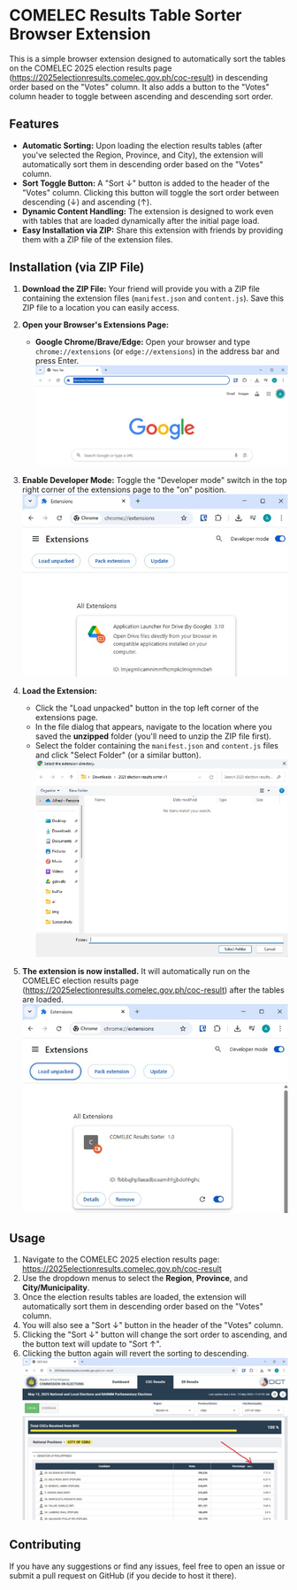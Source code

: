 # COMELEC Results Table Sorter Browser Extension

This is a simple browser extension designed to automatically sort the tables on the COMELEC 2025 election results page (https://2025electionresults.comelec.gov.ph/coc-result) in descending order based on the "Votes" column. It also adds a button to the "Votes" column header to toggle between ascending and descending sort order.

## Features

* **Automatic Sorting:** Upon loading the election results tables (after you've selected the Region, Province, and City), the extension will automatically sort them in descending order based on the "Votes" column.
* **Sort Toggle Button:** A "Sort ↓" button is added to the header of the "Votes" column. Clicking this button will toggle the sort order between descending (↓) and ascending (↑).
* **Dynamic Content Handling:** The extension is designed to work even with tables that are loaded dynamically after the initial page load.
* **Easy Installation via ZIP:** Share this extension with friends by providing them with a ZIP file of the extension files.

## Installation (via ZIP File)

1.  **Download the ZIP File:** Your friend will provide you with a ZIP file containing the extension files (`manifest.json` and `content.js`). Save this ZIP file to a location you can easily access.

2.  **Open your Browser's Extensions Page:**
    * **Google Chrome/Brave/Edge:** Open your browser and type `chrome://extensions` (or `edge://extensions`) in the address bar and press Enter.
![Open your Browser's Extensions Page](img/browserextensions1.jpg)

3.  **Enable Developer Mode:** Toggle the "Developer mode" switch in the top right corner of the extensions page to the "on" position.
![Enable Developer Mode](img/enabledevelopermode.jpg)

4.  **Load the Extension:**
    * Click the "Load unpacked" button in the top left corner of the extensions page.
    * In the file dialog that appears, navigate to the location where you saved the **unzipped** folder (you'll need to unzip the ZIP file first).
    * Select the folder containing the `manifest.json` and `content.js` files and click "Select Folder" (or a similar button).
![Load the Extension](img/selectfolder.jpg)

5.  **The extension is now installed.** It will automatically run on the COMELEC election results page (https://2025electionresults.comelec.gov.ph/coc-result) after the tables are loaded.
![The extension is now installed](img/success.jpg)

## Usage

1.  Navigate to the COMELEC 2025 election results page: https://2025electionresults.comelec.gov.ph/coc-result
2.  Use the dropdown menus to select the **Region**, **Province**, and **City/Municipality**.
3.  Once the election results tables are loaded, the extension will automatically sort them in descending order based on the "Votes" column.
4.  You will also see a "Sort ↓" button in the header of the "Votes" column.
5.  Clicking the "Sort ↓" button will change the sort order to ascending, and the button text will update to "Sort ↑".
6.  Clicking the button again will revert the sorting to descending.
![Adds the Sort button to the table](img/sorted.jpg)

## Contributing

If you have any suggestions or find any issues, feel free to open an issue or submit a pull request on GitHub (if you decide to host it there).

